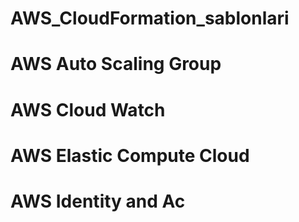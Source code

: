 # AWS_CloudFormation_sablonlari
# AWS Auto Scaling Group
# AWS Cloud Watch
# AWS Elastic Compute Cloud
# AWS Identity and Ac